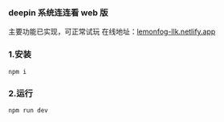 ### deepin 系统连连看 web 版

主要功能已实现，可正常试玩
在线地址：[lemonfog-llk.netlify.app](http://lemonfog-llk.netlify.app)

### 1.安装

```
npm i
```

### 2.运行

```
npm run dev
```
